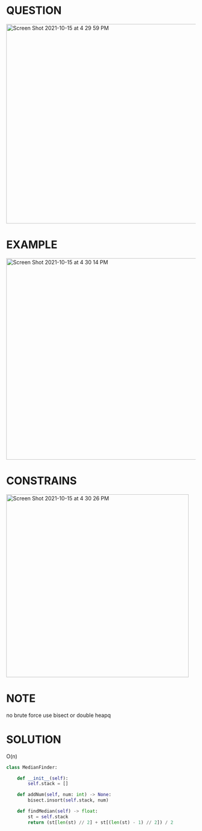 # QUESTION 
<img width="529" alt="Screen Shot 2021-10-15 at 4 29 59 PM" src="https://user-images.githubusercontent.com/64442606/137549798-2a17d80a-5ff6-4af0-9677-14d620fa62d4.png">

# EXAMPLE
<img width="534" alt="Screen Shot 2021-10-15 at 4 30 14 PM" src="https://user-images.githubusercontent.com/64442606/137549827-b790c423-9ac2-431e-a833-43c43eafaaa9.png">

# CONSTRAINS
<img width="485" alt="Screen Shot 2021-10-15 at 4 30 26 PM" src="https://user-images.githubusercontent.com/64442606/137549848-35b1c350-afb2-4a09-9282-2dfce1902410.png">

# NOTE
no brute force use bisect or double heapq
# SOLUTION 
O(n)
```python
class MedianFinder:

    def __init__(self):
        self.stack = []

    def addNum(self, num: int) -> None:
        bisect.insort(self.stack, num)

    def findMedian(self) -> float:
        st = self.stack
        return (st[len(st) // 2] + st[(len(st) - 1) // 2]) / 2
     
```
